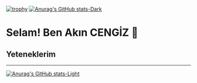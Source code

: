[![trophy](https://github-profile-trophy.vercel.app/?username=AkinCengiz&theme=matrix)](https://github.com/ryo-ma/github-profile-trophy)
[![Anurag's GitHub stats-Dark](https://github-readme-stats.vercel.app/api?username=AkinCengizcolumn=3&margin-w=15&margin-h=15&show_icons=true&theme=dark#gh-dark-mode-only)](https://github.com/AkinCengiz/github-readme-stats#gh-dark-mode-only)
# Selam! Ben Akın CENGİZ 🦅

## Yeteneklerim
---

<!--
**AkinCengiz/AkinCengiz** is a ✨ _special_ ✨ repository because its `README.md` (this file) appears on your GitHub profile.

Here are some ideas to get you started:

- 🔭 I’m currently working on Personal Blog
- 🌱 I’m currently learning ASP.Net Core
- 👯 I’m looking to collaborate on ...
- 🤔 I’m looking for help with ...
- 💬 Ask me about ...
- 📫 How to reach me: ...
- 😄 Pronouns: ...
- ⚡ Fun fact: ...
![Screenshot of a comment on a GitHub issue showing an image, added in the Markdown, of an Octocat smiling and raising a tentacle.](https://myoctocat.com/assets/images/base-octocat.svg)
-->




[![Anurag's GitHub stats-Light](https://github-readme-stats.vercel.app/api?username=AkinCengiz&show_icons=true&theme=default#gh-light-mode-only)](https://github.com/AkinCengiz/github-readme-stats#gh-light-mode-only)
